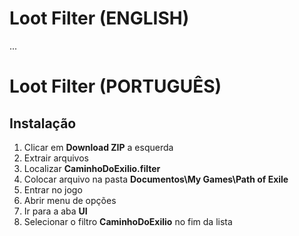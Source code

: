 # Loot Filter (ENGLISH)

...


# Loot Filter (PORTUGUÊS)

## Instalação
1. Clicar em **Download ZIP** a esquerda
2. Extrair arquivos
3. Localizar **CaminhoDoExilio.filter**
4. Colocar arquivo na pasta **Documentos\My Games\Path of Exile**
5. Entrar no jogo
6. Abrir menu de opções
7. Ir para a aba **UI**
8. Selecionar o filtro **CaminhoDoExilio** no fim da lista